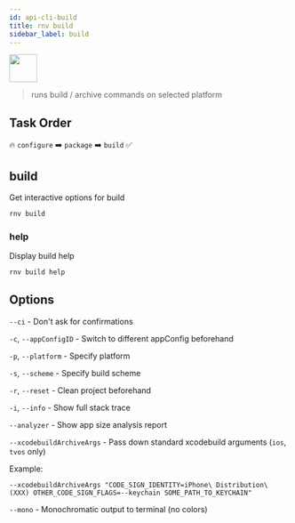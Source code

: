 ```yaml
---
id: api-cli-build
title: rnv build
sidebar_label: build
---
```


<img src="https://renative.org/img/ic_cli.png" width=50 height=50 />

> runs build / archive commands on selected platform

## Task Order

🔥 `configure` ➡️ `package` ➡️ `build` ✅

## build

Get interactive options for build

```bash
rnv build
```

### help

Display build help

```bash
rnv build help
```

## Options

`--ci` - Don't ask for confirmations

`-c`, `--appConfigID` - Switch to different appConfig beforehand

`-p`, `--platform` - Specify platform

`-s`, `--scheme` - Specify build scheme

`-r`, `--reset` - Clean project beforehand

`-i`, `--info` - Show full stack trace

`--analyzer` - Show app size analysis report

`--xcodebuildArchiveArgs` - Pass down standard xcodebuild arguments (`ios`, `tvos` only)

Example:

`--xcodebuildArchiveArgs "CODE_SIGN_IDENTITY=iPhone\ Distribution\ (XXX) OTHER_CODE_SIGN_FLAGS=--keychain SOME_PATH_TO_KEYCHAIN"`

`--mono` - Monochromatic output to terminal (no colors)
